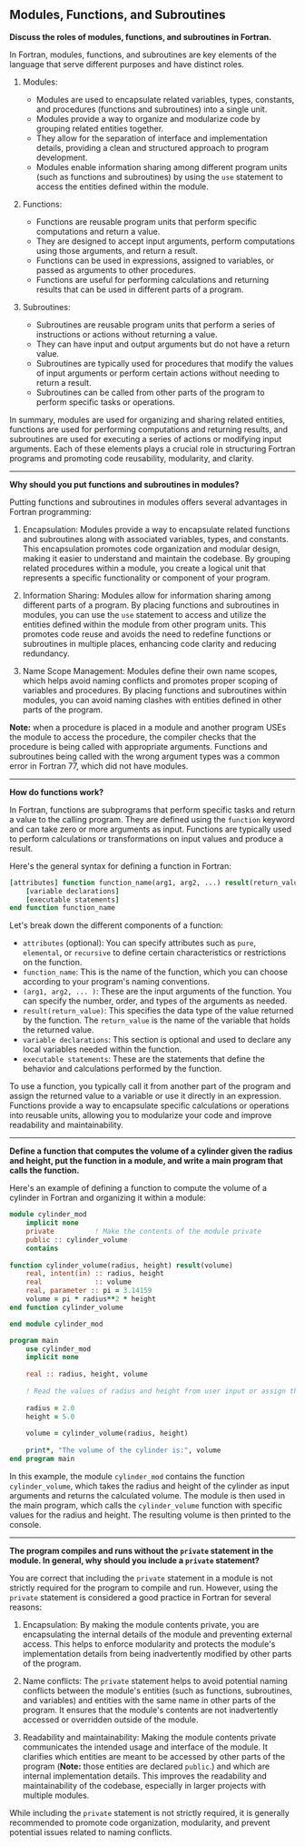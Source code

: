 ## Modules, Functions, and Subroutines

**Discuss the roles of modules, functions, and subroutines in Fortran.**

In Fortran, modules, functions, and subroutines are key elements of the language that serve different purposes and have distinct roles.

1. Modules:
   - Modules are used to encapsulate related variables, types, constants, and procedures (functions and subroutines) into a single unit.
   - Modules provide a way to organize and modularize code by grouping related entities together.
   - They allow for the separation of interface and implementation details, providing a clean and structured approach to program development.
   - Modules enable information sharing among different program units (such as functions and subroutines) by using the `use` statement to access the entities defined within the module.

2. Functions:
   - Functions are reusable program units that perform specific computations and return a value.
   - They are designed to accept input arguments, perform computations using those arguments, and return a result.
   - Functions can be used in expressions, assigned to variables, or passed as arguments to other procedures.
   - Functions are useful for performing calculations and returning results that can be used in different parts of a program.

3. Subroutines:
   - Subroutines are reusable program units that perform a series of instructions or actions without returning a value.
   - They can have input and output arguments but do not have a return value.
   - Subroutines are typically used for procedures that modify the values of input arguments or perform certain actions without needing to return a result.
   - Subroutines can be called from other parts of the program to perform specific tasks or operations.

In summary, modules are used for organizing and sharing related entities, functions are used for performing computations and returning results, and subroutines are used for executing a series of actions or modifying input arguments. Each of these elements plays a crucial role in structuring Fortran programs and promoting code reusability, modularity, and clarity.

---
**Why should you put functions and subroutines in modules?**

Putting functions and subroutines in modules offers several advantages in Fortran programming:

1. Encapsulation: Modules provide a way to encapsulate related functions and subroutines along with associated variables, types, and constants. This encapsulation promotes code organization and modular design, making it easier to understand and maintain the codebase. By grouping related procedures within a module, you create a logical unit that represents a specific functionality or component of your program.

2. Information Sharing: Modules allow for information sharing among different parts of a program. By placing functions and subroutines in modules, you can use the `use` statement to access and utilize the entities defined within the module from other program units. This promotes code reuse and avoids the need to redefine functions or subroutines in multiple places, enhancing code clarity and reducing redundancy.

3. Name Scope Management: Modules define their own name scopes, which helps avoid naming conflicts and promotes proper scoping of variables and procedures. By placing functions and subroutines within modules, you can avoid naming clashes with entities defined in other parts of the program.

**Note:** when a procedure is placed in a module and another program USEs the module to access the procedure, the compiler checks that the procedure is being called with appropriate arguments. Functions and subroutines being called with the wrong argument types was a common error in Fortran 77, which did not have modules.

---
**How do functions work?**

In Fortran, functions are subprograms that perform specific tasks and return a value to the calling program. They are defined using the `function` keyword and can take zero or more arguments as input. Functions are typically used to perform calculations or transformations on input values and produce a result.

Here's the general syntax for defining a function in Fortran:

```fortran
[attributes] function function_name(arg1, arg2, ...) result(return_value)
    [variable declarations]
    [executable statements]
end function function_name
```

Let's break down the different components of a function:

- `attributes` (optional): You can specify attributes such as `pure`, `elemental`, or `recursive` to define certain characteristics or restrictions on the function.
- `function_name`: This is the name of the function, which you can choose according to your program's naming conventions.
- `(arg1, arg2, ... )`: These are the input arguments of the function. You can specify the number, order, and types of the arguments as needed.
- `result(return_value)`: This specifies the data type of the value returned by the function. The `return_value` is the name of the variable that holds the returned value.
- `variable declarations`: This section is optional and used to declare any local variables needed within the function.
- `executable statements`: These are the statements that define the behavior and calculations performed by the function.

To use a function, you typically call it from another part of the program and assign the returned value to a variable or use it directly in an expression. Functions provide a way to encapsulate specific calculations or operations into reusable units, allowing you to modularize your code and improve readability and maintainability.

---
**Define a function that computes the volume of a cylinder given the radius and height, put the function in a module, and write a main program that calls the function.**

Here's an example of defining a function to compute the volume of a cylinder in Fortran and organizing it within a module:

```fortran
module cylinder_mod
    implicit none
    private          ! Make the contents of the module private  
    public :: cylinder_volume
    contains
    
function cylinder_volume(radius, height) result(volume)
    real, intent(in) :: radius, height
    real             :: volume
    real, parameter :: pi = 3.14159
    volume = pi * radius**2 * height
end function cylinder_volume

end module cylinder_mod

program main
    use cylinder_mod
    implicit none
    
    real :: radius, height, volume
    
    ! Read the values of radius and height from user input or assign them directly
    
    radius = 2.0
    height = 5.0
    
    volume = cylinder_volume(radius, height)
    
    print*, "The volume of the cylinder is:", volume
end program main
```

In this example, the module `cylinder_mod` contains the function `cylinder_volume`, which takes the radius and height of the cylinder as input arguments and returns the calculated volume. The module is then used in the main program, which calls the `cylinder_volume` function with specific values for the radius and height. The resulting volume is then printed to the console.

---
**The program compiles and runs without the `private` statement in the module. In general, why should  you include a `private` statement?**

You are correct that including the `private` statement in a module is not strictly required for the program to compile and run. However, using the `private` statement is considered a good practice in Fortran for several reasons:

1. Encapsulation: By making the module contents private, you are encapsulating the internal details of the module and preventing external access. This helps to enforce modularity and protects the module's implementation details from being inadvertently modified by other parts of the program.

2. Name conflicts: The `private` statement helps to avoid potential naming conflicts between the module's entities (such as functions, subroutines, and variables) and entities with the same name in other parts of the program. It ensures that the module's contents are not inadvertently accessed or overridden outside of the module.

3. Readability and maintainability: Making the module contents private communicates the intended usage and interface of the module. It clarifies which entities are meant to be accessed by other parts of the program (**Note:** those entities are declared `public`.) and which are internal implementation details. This improves the readability and maintainability of the codebase, especially in larger projects with multiple modules.

While including the `private` statement is not strictly required, it is generally recommended to promote code organization, modularity, and prevent potential issues related to naming conflicts.
